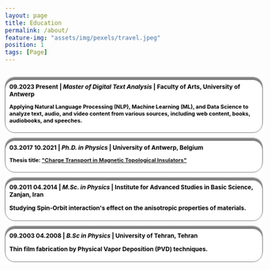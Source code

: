 ```yaml
---
layout: page
title: Education
permalink: /about/
feature-img: "assets/img/pexels/travel.jpeg"
position: 1
tags: [Page]
---
```



<style>
  .education-title {
   font-family: sans-serif; /* Font family */
   font-size: 1em;
   color: white;
   font-weight: bold;
   }

   
.site-header {
  position: absolute;
  top: 2.5px; /* Align the top of the header with the top of the page */
  left: 0%;
  background: rgba(255, 255, 255, .3); /* Background color */
  padding: 5px;
 background: var(--background);
  display: flex; /* Assuming .site-header uses flexbox */
  justify-content: space-between;
  height: auto; 
  width: 95%;
  border-radius: 22px;
  background-color: #f7f4f4;
  transform: translateX(3%);
  margin-top: 0px;
  position: relative;
  background-image: url('assets/img/header/machin.jpg');
  background-size: cover; /* Ensure image covers the entire header */
  

  .nav-container {
    position: absolute;
    top: 20%;
    left: 50%;
    transform: translate(-50%, -50%); /* Center content within container */
    margin-left: auto;
    opacity: 0.1;
  }
   
   .separator {
    user-select: none;
    opacity: 0;

    &:first-child {
      display: none;
    }
  }

  a {
    color: var(--header-link);
  }

  .avatar {
    height: 3em;
    width: 3em;
    float: left;
    margin-top: -13px;
    border-radius: 0.2em;
    margin-right: 0.5em;
    padding: 10px 10px;

  }

  .site-title {
    float: left;
    color:#3e5069;
    font-weight: bold;
    font-family: $font-family-logo;
    font-size: 1.3em;
    margin-top: 2px;
    margin-right: 20px;
    margin-left: 10px;
    margin-bottom: 10px;

  }
  #pull {
    margin-left: 30px 30px 50px 80px; /* Adjust margin for the hamburger icon */
  }
}



nav {
  display: flex; /* Make the navigation bar a flex container */
  justify-content: center;
  list-style: none;
  margin:0px;
  
  
  
  ul {
    margin: 0;
    padding: 0;
    list-style: none;
    line-height: 1.5;
    float: right;
    text-align: right;
    display: block;
    
  
  li { 
   margin-right: 0.4em;
    display: inline;
    padding: 5px;
    float: left;
    font-weight: bold;
    
  

  a {font-size: 1em; padding: 0px 0px;
    color: var(--link);
    font-weight: normal;
    &:hover {
      color:blue;
    }

    &#pull {
      i {
        margin-top: 20px;
        margin-right: 0px;
        float: right;
      }
    }
  }
}
  }
}


html[data-theme="dark"] nav ul li a {
  color: black; /* Change the color to black in dark mode */
}


@media (min-width: $break) {
  nav {
    flex-wrap: wrap; /* Allow navigation items to wrap on smaller screens */
  }
  a#pull {
    display: none;
  }

  .navbar-label-with-icon {
    display: none;
  }
}



@media screen and (max-width: $break) {
  nav ul li a {
    font-size:1.2em; /* Your desired font size */;
  }
  .site-header {
    width: 100%; /* Set the width to 100% to occupy the full width of the viewport */
    border-radius: 0px;
  }
  .site-title {
   margin-right: 35px; 
   margin-left: 20px;
    float: none; 
    font-size: 1em;
  }
  
    
  nav {
    display: flex;
    height: auto;

    .separator {
      display: none !important;
    }

    ul {
      width: 100%;
      overflow: hidden;

      /* fade out, then shrink */
      transition: opacity .25s 0s, font-size .25s 0s;
      transition-delay: 0s;

      &.hide {
        font-size: 0;
        margin: 0;
        opacity: 0;
        padding: 0;
      }
    }

    li {
      width: 100%;
      text-align: center;
      font-size: 0.7em;
      position: relative;
      background-color: var(--background);
      backdrop-filter: brightness(0.2);

      &:nth-of-type(1n) {
        background-color: var(--background);
       
      }
     
      a {
        width: 100%;
        margin: 0;
        display: block;
        font-size: .9em;
      }

    }
    .clear {
      *zoom: 1;
    
      &:after {
        clear: both;
      }
    
      &:before,
      &:after {
        content: " ";
        display: table;
      }
    }
    
  }
  #text-box {
    overflow-wrap: break-word;
    max-width: 100%;
  }
}
#pull i {
  color:darkolivegreen; /* Set the color of the hamburger icon */
}

#pull {
  /* Adjust padding around the hamburger icon */
  margin-top: 20px;
  margin-right: 4px;
  margin-left: 2px;
}

/* Adjust margin for the hamburger icon */
#pull i {
  margin-top: 4px;
  margin-right: 4px;
  margin-left: 2px;
  float: right;

}
.nav-container {
  /* Existing styles for .nav-container... */
  display: flex; /* Assuming .nav-container uses flexbox */
  justify-content: flex-start; /* Align navigation to the left within .site-header */
  justify-content: center;  /* Center navigation within .site-header */
  justify-content: flex-end; /* Align navigation to the right within .site-header */
}
</style>

<h1 class="education-title" style="font-family: Cambria, serif;"></h1>

<html lang="en">
<head>
  <meta charset="UTF-8">
  <meta name="viewport" content="width=device-width, initial-scale=1.0">
  <title>{{ page.title }}</title>
  <!-- Add any additional meta tags, stylesheets, or scripts here -->
  <link rel="stylesheet" href="assets/custom.css"> <!-- Correct path to your custom CSS file -->
  <style>
    /* Reset default margin and padding */
    body {
      margin: 0;
      padding: 10px;
      background-image: url('assets/img/header/education.jpg');
      background-repeat: no-repeat;
      background-position: center center;
      background-size: 1100px 300px; /* Ensure the background image covers the entire viewport */
    }



  /* Define your CSS styles here */
  /* Add your CSS styles if needed */
</style>
<section style="color: lapislazuli; font-size: 15px; font-weight: bold;">
  <h2></h2>
  <div style="margin-top: 1em;">
    <div style="background-color: white; border: 0.4px solid gray; border-radius: 20px; padding: 6px 8px; width: 100%; box-shadow: 0px -5px 2px gray;">
      <div style="font-size: 12px; color: black;">
        <strong>09.2023 Present</strong> | <em>Master of Digital Text Analysis</em> | Faculty of Arts, University of Antwerp
        <p style="font-size: 11px;">
          Applying Natural Language Processing (NLP), Machine Learning (ML), and Data Science to analyze text, audio, and video content from various sources, including web content, books, audiobooks, and speeches.
        </p>
      </div>
    </div>
    <div style="margin-top: 1em; background-color: white; border: 0.4px solid gray; border-radius: 20px; padding: 6px 8px; width: 100%; box-shadow: 0px -5px 2px gray;">
      <div style="font-size: 12px; color: black;">
        <strong>03.2017 10.2021</strong> | <em>Ph.D. in Physics</em> | University of Antwerp, Belgium
        <p style="font-size: 11px;">
          Thesis title: <a href="https://repository.uantwerpen.be/docstore/d:irua:8696" style="color: lapislazuli;">"Charge Transport in Magnetic Topological Insulators"</a>
        </p>
      </div>
    </div>
    <div style="margin-top: 1em; background-color: white; border: 0.4px solid gray; border-radius: 20px; padding: 6px 8px; width: 100%; box-shadow: 0px -5px 2px gray;">
      <div style="font-size: 12px; color: black;">
        <strong>09.2011 04.2014</strong> | <em>M.Sc. in Physics</em> | Institute for Advanced Studies in Basic Science, Zanjan, Iran
        <p>
          Studying Spin-Orbit interaction's effect on the anisotropic properties of materials.
        </p>
      </div>
    </div>
    <div style="margin-top: 1em; background-color: white; border: 0.4px solid gray; border-radius: 20px; padding: 6px 8px; width: 100%; box-shadow: 0px -5px 2px gray;">
      <div style="font-size: 12px; color: black;">
        <strong>09.2003 04.2008</strong> | <em>B.Sc in Physics</em> | University of Tehran, Tehran
        <p>
          Thin film fabrication by Physical Vapor Deposition (PVD) techniques.
        </p>
      </div>
    </div>
  </div>
</section>


